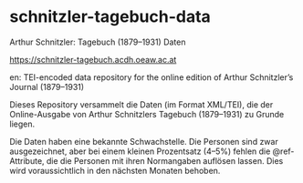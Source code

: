 # schnitzler-tagebuch-data
Arthur Schnitzler: Tagebuch (1879–1931) Daten

https://schnitzler-tagebuch.acdh.oeaw.ac.at

en: TEI-encoded data repository for the online edition of Arthur Schnitzler’s Journal (1879–1931)

Dieses Repository versammelt die Daten (im Format XML/TEI), die der Online-Ausgabe von Arthur Schnitzlers Tagebuch (1879–1931) zu Grunde liegen. 

Die Daten haben eine bekannte Schwachstelle. Die Personen sind zwar ausgezeichnet, aber bei einem kleinen Prozentsatz (4–5%) fehlen die @ref-Attribute, die die Personen mit ihren Normangaben auflösen lassen. Dies wird voraussichtlich in den nächsten Monaten behoben. 
